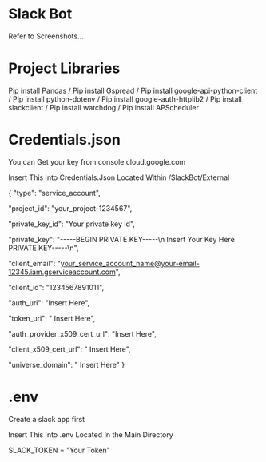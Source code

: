 # Slack Bot

Refer to Screenshots...

# Project Libraries

Pip install Pandas / 
Pip install Gspread / 
Pip install google-api-python-client / 
Pip install python-dotenv / 
Pip install google-auth-httplib2 / 
Pip install slackclient / 
Pip install watchdog / 
Pip install APScheduler

# Credentials.json
 
You can Get your key from console.cloud.google.com

Insert This Into Credentials.Json Located Within /SlackBot/External

{
  "type": "service_account",

  "project_id": "your_project-1234567",

  "private_key_id": "Your private key id",

  "private_key": "-----BEGIN PRIVATE KEY-----\n    Insert Your Key Here    PRIVATE KEY-----\n",

  "client_email": "your_service_account_name@your-email-12345.iam.gserviceaccount.com",

  "client_id": "1234567891011",

  "auth_uri": "Insert Here",

  "token_uri": " Insert Here",

  "auth_provider_x509_cert_url": "Insert Here",

  "client_x509_cert_url": " Insert Here",

  "universe_domain": " Insert Here"
}

# .env

Create a slack app first

Insert This Into .env Located In the Main Directory

SLACK_TOKEN = "Your Token"

